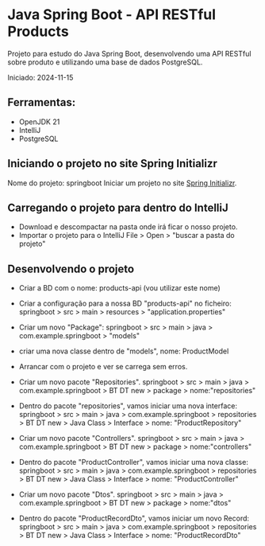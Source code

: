 # Java Spring Boot - API RESTful Products

Projeto para estudo do Java Spring Boot, desenvolvendo uma API RESTful sobre produto e utilizando uma base de dados PostgreSQL.

Iniciado: 2024-11-15

## Ferramentas:

- OpenJDK 21
- IntelliJ
- PostgreSQL


## Iniciando o projeto no site Spring Initializr
Nome do projeto: springboot
Iniciar um projeto no site [Spring Initializr](https://start.spring.io/).

## Carregando o projeto para dentro do IntelliJ
- Download e descompactar na pasta onde irá ficar o nosso projeto.
- Importar o projeto para o IntelliJ File > Open > "buscar a pasta do projeto"

## Desenvolvendo o projeto
- Criar a BD com o nome: products-api (vou utilizar este nome)
- Criar a configuração para a nossa BD "products-api" no ficheiro: springboot > src > main > resources > "application.properties"
- Criar um novo "Package": springboot > src > main > java > com.example.springboot > "models"
- criar uma nova classe dentro de "models", nome: ProductModel
- Arrancar com o projeto e ver se carrega sem erros.

- Criar um novo pacote "Repositories". springboot > src > main > java > com.example.springboot > BT DT new > package > nome:"repositories"
- Dentro do pacote "repositories", vamos iniciar uma nova interface: springboot > src > main > java > com.example.springboot > repositories > BT DT new > Java Class > Interface > nome: "ProductRepository"

- Criar um novo pacote "Controllers". springboot > src > main > java > com.example.springboot > BT DT new > package > nome:"controllers"
- Dentro do pacote "ProductController", vamos iniciar uma nova classe: springboot > src > main > java > com.example.springboot > repositories > BT DT new > Java Class > Interface > nome: "ProductController"

- Criar um novo pacote "Dtos". springboot > src > main > java > com.example.springboot > BT DT new > package > nome:"dtos"
- Dentro do pacote "ProductRecordDto", vamos iniciar um novo Record: springboot > src > main > java > com.example.springboot > repositories > BT DT new > Java Class > Interface > nome: "ProductRecordDto"


